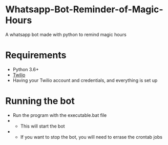 # Whatsapp-Bot-Reminder-of-Magic-Hours

A whatsapp bot made with python to remind magic hours

# Requirements

- Python 3.6+
- [Twilio](https://www.twilio.com/)
- Having your Twilio account and credentials, and everything is set up

# Running the bot

- Run the program with the executable.bat file
- - This will start the bot
- - If you want to stop the bot, you will need to errase the crontab jobs
